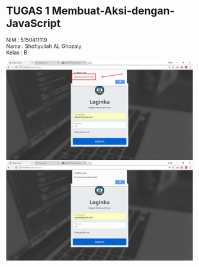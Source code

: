 # TUGAS 1  Membuat-Aksi-dengan-JavaScript

NIM   : 5150411119 <br>
Nama  : Shofiyullah AL Ghozaly <br>
Kelas : B<br>

![Tampilan Run Aksi Java Script](https://github.com/algzl17/Membuat-Aksi-dengan-JavaScript/blob/master/1.png)
![Tampilan Run Aksi Java Script](https://github.com/algzl17/Membuat-Aksi-dengan-JavaScript/blob/master/2.png)

